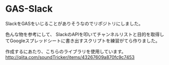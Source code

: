 # GAS-Slack

SlackをGASをいじることがありそうなのでリポジトリにしました。

色んな物を参考にして、
SlackのAPIを叩いてチャンネルリストと目的を取得してGoogleスプレッドシートに書き出すスクリプトを練習がてら作りました。

作成するにあたり、こちらのライブラリを使用しています。
http://qiita.com/soundTricker/items/43267609a870fc9c7453
